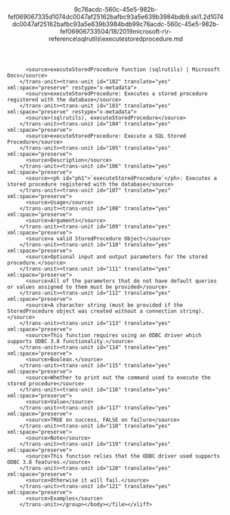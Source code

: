 <?xml version="1.0"?><xliff version="1.2" xmlns="urn:oasis:names:tc:xliff:document:1.2" xmlns:xsi="http://www.w3.org/2001/XMLSchema-instance" xsi:schemaLocation="urn:oasis:names:tc:xliff:document:1.2 xliff-core-1.2-transitional.xsd"><file datatype="xml" original="executestoredprocedure.md" source-language="en-US" target-language="en-US"><header><tool tool-id="mdxliff" tool-name="mdxliff" tool-version="1.0-d1654b2" tool-company="Microsoft" /><xliffext:skl_file_name xmlns:xliffext="urn:microsoft:content:schema:xliffextensions">9c76acdc-560c-45e5-982b-fef069067335d1074dc0047af25162bafbc93a5e639b3984bdb9.skl</xliffext:skl_file_name><xliffext:version xmlns:xliffext="urn:microsoft:content:schema:xliffextensions">1.2</xliffext:version><xliffext:ms.openlocfilehash xmlns:xliffext="urn:microsoft:content:schema:xliffextensions">d1074dc0047af25162bafbc93a5e639b3984bdb9</xliffext:ms.openlocfilehash><xliffext:ms.sourcegitcommit xmlns:xliffext="urn:microsoft:content:schema:xliffextensions">9c76acdc-560c-45e5-982b-fef069067335</xliffext:ms.sourcegitcommit><xliffext:ms.lasthandoff xmlns:xliffext="urn:microsoft:content:schema:xliffextensions">04/18/2019</xliffext:ms.lasthandoff><xliffext:ms.openlocfilepath xmlns:xliffext="urn:microsoft:content:schema:xliffextensions">microsoft-r\r-reference\sqlrutils\executestoredprocedure.md</xliffext:ms.openlocfilepath></header><body><group id="content" extype="content"><trans-unit id="101" translate="yes" xml:space="preserve" restype="x-metadata">
          <source>executeStoredProcedure function (sqlrutils) | Microsoft Docs</source>
        </trans-unit><trans-unit id="102" translate="yes" xml:space="preserve" restype="x-metadata">
          <source>executeStoredProcedure: Executes a stored procedure registered with the database</source>
        </trans-unit><trans-unit id="103" translate="yes" xml:space="preserve" restype="x-metadata">
          <source>(sqlrutils), executeStoredProcedure</source>
        </trans-unit><trans-unit id="104" translate="yes" xml:space="preserve">
          <source>executeStoredProcedure: Execute a SQL Stored Procedure</source>
        </trans-unit><trans-unit id="105" translate="yes" xml:space="preserve">
          <source>Description</source>
        </trans-unit><trans-unit id="106" translate="yes" xml:space="preserve">
          <source><ph id="ph1">`executeStoredProcedure`</ph>: Executes a stored procedure registered with the database</source>
        </trans-unit><trans-unit id="107" translate="yes" xml:space="preserve">
          <source>Usage</source>
        </trans-unit><trans-unit id="108" translate="yes" xml:space="preserve">
          <source>Arguments</source>
        </trans-unit><trans-unit id="109" translate="yes" xml:space="preserve">
          <source>a valid StoredProcedure Object</source>
        </trans-unit><trans-unit id="110" translate="yes" xml:space="preserve">
          <source>Optional input and output parameters for the stored procedure.</source>
        </trans-unit><trans-unit id="111" translate="yes" xml:space="preserve">
          <source>All of the parameters that do not have default queries or values assigned to them must be provided</source>
        </trans-unit><trans-unit id="112" translate="yes" xml:space="preserve">
          <source>A character string (must be provided if the StoredProcedure object was created without a connection string).</source>
        </trans-unit><trans-unit id="113" translate="yes" xml:space="preserve">
          <source>This function requires using an ODBC driver which supports ODBC 3.8 functionality.</source>
        </trans-unit><trans-unit id="114" translate="yes" xml:space="preserve">
          <source>Boolean.</source>
        </trans-unit><trans-unit id="115" translate="yes" xml:space="preserve">
          <source>Whether to print out the command used to execute the stored procedure</source>
        </trans-unit><trans-unit id="116" translate="yes" xml:space="preserve">
          <source>Value</source>
        </trans-unit><trans-unit id="117" translate="yes" xml:space="preserve">
          <source>TRUE on success, FALSE on failure</source>
        </trans-unit><trans-unit id="118" translate="yes" xml:space="preserve">
          <source>Note</source>
        </trans-unit><trans-unit id="119" translate="yes" xml:space="preserve">
          <source>This function relies that the ODBC driver used supports ODBC 3.8 features.</source>
        </trans-unit><trans-unit id="120" translate="yes" xml:space="preserve">
          <source>Otherwise it will fail.</source>
        </trans-unit><trans-unit id="121" translate="yes" xml:space="preserve">
          <source>Examples</source>
        </trans-unit></group></body></file></xliff>